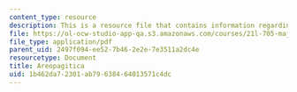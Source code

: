 ```yaml
---
content_type: resource
description: This is a resource file that contains information regarding areopagitica.
file: https://ol-ocw-studio-app-qa.s3.amazonaws.com/courses/21l-705-major-authors-john-milton-spring-2008/1b462da72301ab79638464013571c4dc_MIT21L_705S08_aropgtica.pdf
file_type: application/pdf
parent_uid: 2497f094-ee52-7b46-2e2e-7e3511a2dc4e
resourcetype: Document
title: Areopagitica
uid: 1b462da7-2301-ab79-6384-64013571c4dc
---
```


